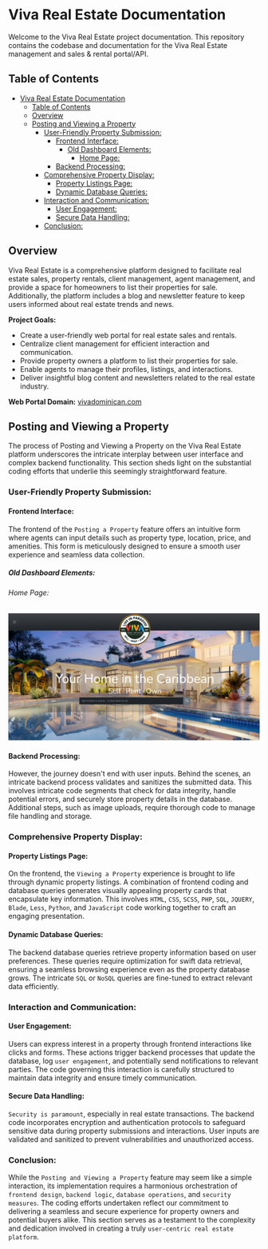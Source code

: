 # Viva Real Estate Documentation

Welcome to the Viva Real Estate project documentation. This repository contains the codebase and documentation for the Viva Real Estate management and sales & rental portal/API.

## Table of Contents

- [Viva Real Estate Documentation](#viva-real-estate-documentation)
  - [Table of Contents](#table-of-contents)
  - [Overview](#overview)
  - [Posting and Viewing a Property](#posting-and-viewing-a-property)
    - [User-Friendly Property Submission:](#user-friendly-property-submission)
      - [Frontend Interface:](#frontend-interface)
        - [Old Dashboard Elements:](#old-dashboard-elements)
          - [Home Page:](#home-page)
      - [Backend Processing:](#backend-processing)
    - [Comprehensive Property Display:](#comprehensive-property-display)
      - [Property Listings Page:](#property-listings-page)
      - [Dynamic Database Queries:](#dynamic-database-queries)
    - [Interaction and Communication:](#interaction-and-communication)
      - [User Engagement:](#user-engagement)
      - [Secure Data Handling:](#secure-data-handling)
    - [Conclusion:](#conclusion)

## Overview

Viva Real Estate is a comprehensive platform designed to facilitate real estate sales, property rentals, client management, agent management, and provide a space for homeowners to list their properties for sale. Additionally, the platform includes a blog and newsletter feature to keep users informed about real estate trends and news.

**Project Goals:**
- Create a user-friendly web portal for real estate sales and rentals.
- Centralize client management for efficient interaction and communication.
- Provide property owners a platform to list their properties for sale.
- Enable agents to manage their profiles, listings, and interactions.
- Deliver insightful blog content and newsletters related to the real estate industry.

**Web Portal Domain:** [vivadominican.com](https://vivadominican.com)

## Posting and Viewing a Property

The process of Posting and Viewing a Property on the Viva Real Estate platform underscores the intricate interplay between user interface and complex backend functionality. This section sheds light on the substantial coding efforts that underlie this seemingly straightforward feature.

### User-Friendly Property Submission:

#### Frontend Interface:

The frontend of the `Posting a Property` feature offers an intuitive form where agents can input details such as property type, location, price, and amenities. This form is meticulously designed to ensure a smooth user experience and seamless data collection.

##### Old Dashboard Elements:

###### Home Page:
![User-Friendly Property Submission](images/dashboard/old/home.png)

#### Backend Processing:

However, the journey doesn't end with user inputs. Behind the scenes, an intricate backend process validates and sanitizes the submitted data. This involves intricate code segments that check for data integrity, handle potential errors, and securely store property details in the database. Additional steps, such as image uploads, require thorough code to manage file handling and storage.

### Comprehensive Property Display:

#### Property Listings Page:

On the frontend, the `Viewing a Property` experience is brought to life through dynamic property listings. A combination of frontend coding and database queries generates visually appealing property cards that encapsulate key information. This involves `HTML`, `CSS`, `SCSS`, `PHP`, `SQL`, `JQUERY`, `Blade`, `Less`, `Python`, and `JavaScript` code working together to craft an engaging presentation.

#### Dynamic Database Queries:

The backend database queries retrieve property information based on user preferences. These queries require optimization for swift data retrieval, ensuring a seamless browsing experience even as the property database grows. The intricate `SQL` or `NoSQL` queries are fine-tuned to extract relevant data efficiently.

### Interaction and Communication:

#### User Engagement:

Users can express interest in a property through frontend interactions like clicks and forms. These actions trigger backend processes that update the database, log `user engagement`, and potentially send notifications to relevant parties. The code governing this interaction is carefully structured to maintain data integrity and ensure timely communication.

#### Secure Data Handling:

`Security is paramount`, especially in real estate transactions. The backend code incorporates encryption and authentication protocols to safeguard sensitive data during property submissions and interactions. User inputs are validated and sanitized to prevent vulnerabilities and unauthorized access.

### Conclusion:

While the `Posting and Viewing a Property` feature may seem like a simple interaction, its implementation requires a harmonious orchestration of `frontend design`, `backend logic`, `database operations`, and `security measures`. The coding efforts undertaken reflect our commitment to delivering a seamless and secure experience for property owners and potential buyers alike. This section serves as a testament to the complexity and dedication involved in creating a truly `user-centric real estate platform`.
